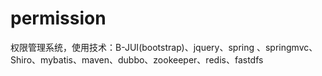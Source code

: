 # permission
权限管理系统，使用技术：B-JUI(bootstrap)、jquery、spring 、springmvc、Shiro、mybatis、maven、dubbo、zookeeper、redis、fastdfs
